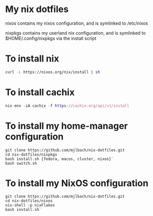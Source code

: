 # My nix dotfiles

nixos contains my nixos configuration, and is symlinked to /etc/nixos

nixpkgs contains my userland nix configuration, and is symlinked to $HOME/.config/nixpkgs via the install script

# To install nix

```bash
curl -L https://nixos.org/nix/install | sh
```
# To install cachix

```nix
nix-env -iA cachix -f https://cachix.org/api/v1/install
```

# To install my home-manager configuration

```
git clone https://github.com/mjlbach/nix-dotfiles.git
cd nix-dotfiles/nixpkgs
bash install.sh {fedora, macos, cluster, nixos}`
bash switch.sh
```

# To install my NixOS configuration
```
git clone https://github.com/mjlbach/nix-dotfiles.git
cd nix-dotfiles/nixos
nix-shell -p nixFlakes
bash install.sh`
```
